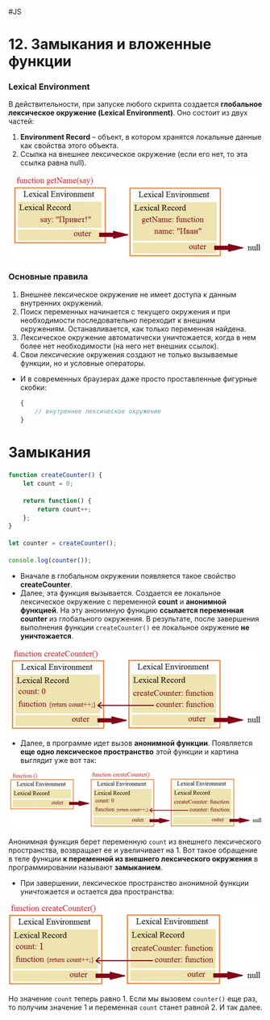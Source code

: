 #JS

# 12. Замыкания и вложенные функции

### **Lexical Environment**

В действительности, при запуске любого скрипта создается **глобальное лексическое окружение (Lexical Environment)**. Оно состоит из двух частей:

1. **Environment Record** – объект, в котором хранятся локальные данные как свойства этого объекта.
2. Ссылка на внешнее лексическое окружение (если его нет, то эта ссылка равна null).

![](heap/_files/js/Pasted%20image%2020241001211028.png)

### **Основные правила**

1. Внешнее лексическое окружение не имеет доступа к данным внутренних окружений.
2. Поиск переменных начинается с текущего окружения и при необходимости последовательно переходит к внешним окружениям. Останавливается, как только переменная найдена.
3. Лексическое окружение автоматически уничтожается, когда в нем более нет необходимости (на него нет внешних ссылок).
4. Свои лексические окружения создают не только вызываемые функции, но и условные операторы.

- И в современных браузерах даже просто проставленные фигурные скобки:

  ```javascript
  {
      // внутреннее лексическое окружение     
  }
  ```

# **Замыкания**

```javascript
function createCounter() {
    let count = 0;

    return function() {
        return count++;
    };
}

let counter = createCounter();

console.log(counter());
```

- Вначале в глобальном окружении появляется такое свойство **createCounter**.
- Далее, эта функция вызывается. Создается ее локальное лексическое окружение с переменной **count** и **анонимной функцией**. На эту анонимную функцию **ссылается переменная counter** из глобального окружения. В результате, после завершения выполнения функции `createCounter()` ее локальное окружение **не уничтожается**.

![](heap/_files/js/Pasted%20image%2020241001211046.png)

- Далее, в программе идет вызов **анонимной функции**. Появляется **еще одно лексическое пространство** этой функции и картина выглядит уже вот так:

![](heap/_files/js/Pasted%20image%2020241001211054.png)

Анонимная функция берет переменную `count` из внешнего лексического пространства, возвращает ее и увеличивает на 1. Вот такое обращение в теле функции **к переменной из внешнего лексического окружения** в программировании называют **замыканием**.
- При завершении, лексическое пространство анонимной функции уничтожается и остается два пространства:

![](heap/_files/js/Pasted%20image%2020241001211103.png)

Но значение `count` теперь равно 1. Если мы вызовем `counter()` еще раз, то получим значение 1 и переменная `count` станет равной 2. И так далее.
